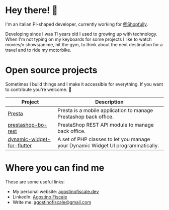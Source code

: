 # Hey there! 👋 

I'm an italian PI-shaped developer, currently working for [@Shopfully](https://shopfully.com/).

Developing since I was 11 years old I used to growing up with technology. When I'm not typing on my keyboards for some projects I like to watch movies/v shows/anime, hit the gym, to think about the next destination for a travel and to ride my motorbike.

# Open source projects

Sometimes I build things and I make it accessible for everything. If you want to contribute you're welcome. 🚀

| **Project** | **Description** |
| - | - |
| [Presta](https://github.com/agostinofiscale/presta) | Presta is a mobile application to manage Prestashop back office. |
| [prestashop-bo-rest](https://github.com/agostinofiscale/prestashop-bo-rest) |PrestaShop REST API module to manage back office. |
| [dynamic-widget-for-flutter](https://github.com/agostinofiscale/dynamic-widget-for-flutter) | A set of PHP classes to let you manage your Dynamic Widget UI programmatically. |

# Where you can find me

These are some useful links:

- My personal website: [agostinofiscale.dev](https://agostinofiscale.dev/)
- LinkedIn: [Agostino Fiscale](https://twitter.com/matthieunapoli)
- Write me: [agostinofiscale@gmail.com](mailto:agostinofiscale@gmail.com)
